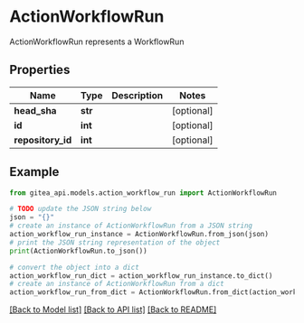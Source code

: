 # ActionWorkflowRun

ActionWorkflowRun represents a WorkflowRun

## Properties

Name | Type | Description | Notes
------------ | ------------- | ------------- | -------------
**head_sha** | **str** |  | [optional] 
**id** | **int** |  | [optional] 
**repository_id** | **int** |  | [optional] 

## Example

```python
from gitea_api.models.action_workflow_run import ActionWorkflowRun

# TODO update the JSON string below
json = "{}"
# create an instance of ActionWorkflowRun from a JSON string
action_workflow_run_instance = ActionWorkflowRun.from_json(json)
# print the JSON string representation of the object
print(ActionWorkflowRun.to_json())

# convert the object into a dict
action_workflow_run_dict = action_workflow_run_instance.to_dict()
# create an instance of ActionWorkflowRun from a dict
action_workflow_run_from_dict = ActionWorkflowRun.from_dict(action_workflow_run_dict)
```
[[Back to Model list]](../README.md#documentation-for-models) [[Back to API list]](../README.md#documentation-for-api-endpoints) [[Back to README]](../README.md)


